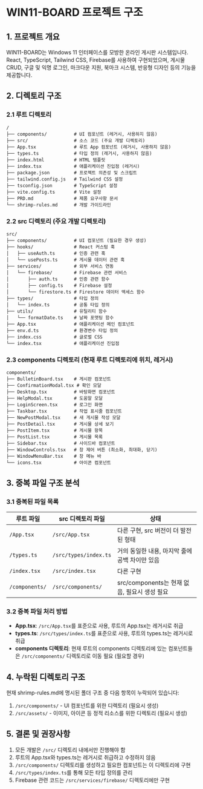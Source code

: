 # WIN11-BOARD 프로젝트 구조

## 1. 프로젝트 개요

WIN11-BOARD는 Windows 11 인터페이스를 모방한 온라인 게시판 시스템입니다. React, TypeScript, Tailwind CSS, Firebase를 사용하여 구현되었으며, 게시물 CRUD, 구글 및 익명 로그인, 마크다운 지원, 북마크 시스템, 반응형 디자인 등의 기능을 제공합니다.

## 2. 디렉토리 구조

### 2.1 루트 디렉토리

```
/
├── components/          # UI 컴포넌트 (레거시, 사용하지 않음)
├── src/                 # 소스 코드 (주요 개발 디렉토리)
├── App.tsx              # 루트 App 컴포넌트 (레거시, 사용하지 않음)
├── types.ts             # 타입 정의 (레거시, 사용하지 않음)
├── index.html           # HTML 템플릿
├── index.tsx            # 애플리케이션 진입점 (레거시)
├── package.json         # 프로젝트 의존성 및 스크립트
├── tailwind.config.js   # Tailwind CSS 설정
├── tsconfig.json        # TypeScript 설정
├── vite.config.ts       # Vite 설정
├── PRD.md               # 제품 요구사항 문서
└── shrimp-rules.md      # 개발 가이드라인
```

### 2.2 src 디렉토리 (주요 개발 디렉토리)

```
src/
├── components/          # UI 컴포넌트 (필요한 경우 생성)
├── hooks/               # React 커스텀 훅
│   ├── useAuth.ts       # 인증 관련 훅
│   └── usePosts.ts      # 게시물 데이터 관련 훅
├── services/            # 외부 서비스 연동
│   └── firebase/        # Firebase 관련 서비스
│       ├── auth.ts      # 인증 관련 함수
│       ├── config.ts    # Firebase 설정
│       └── firestore.ts # Firestore 데이터 액세스 함수
├── types/               # 타입 정의
│   └── index.ts         # 공통 타입 정의
├── utils/               # 유틸리티 함수
│   └── formatDate.ts    # 날짜 포맷팅 함수
├── App.tsx              # 애플리케이션 메인 컴포넌트
├── env.d.ts             # 환경변수 타입 정의
├── index.css            # 글로벌 CSS
└── index.tsx            # 애플리케이션 진입점
```

### 2.3 components 디렉토리 (현재 루트 디렉토리에 위치, 레거시)

```
components/
├── BulletinBoard.tsx    # 게시판 컴포넌트
├── ConfirmationModal.tsx # 확인 모달
├── Desktop.tsx          # 바탕화면 컴포넌트
├── HelpModal.tsx        # 도움말 모달
├── LoginScreen.tsx      # 로그인 화면
├── Taskbar.tsx          # 작업 표시줄 컴포넌트
├── NewPostModal.tsx     # 새 게시물 작성 모달
├── PostDetail.tsx       # 게시물 상세 보기
├── PostItem.tsx         # 게시물 항목
├── PostList.tsx         # 게시물 목록
├── Sidebar.tsx          # 사이드바 컴포넌트
├── WindowControls.tsx   # 창 제어 버튼 (최소화, 최대화, 닫기)
├── WindowMenuBar.tsx    # 창 메뉴 바
└── icons.tsx            # 아이콘 컴포넌트
```

## 3. 중복 파일 구조 분석

### 3.1 중복된 파일 목록

| 루트 파일 | src 디렉토리 파일 | 상태 |
|----------|-----------------|------|
| `/App.tsx` | `/src/App.tsx` | 다른 구현, src 버전이 더 발전된 형태 |
| `/types.ts` | `/src/types/index.ts` | 거의 동일한 내용, 마지막 줄에 공백 차이만 있음 |
| `/index.tsx` | `/src/index.tsx` | 다른 구현 |
| `/components/` | `/src/components/` | src/components는 현재 없음, 필요시 생성 필요 |

### 3.2 중복 파일 처리 방법

- **App.tsx**: `/src/App.tsx`를 표준으로 사용, 루트의 App.tsx는 레거시로 취급
- **types.ts**: `/src/types/index.ts`를 표준으로 사용, 루트의 types.ts는 레거시로 취급
- **components 디렉토리**: 현재 루트의 components 디렉토리에 있는 컴포넌트들은 `/src/components/` 디렉토리로 이동 필요 (필요할 경우)

## 4. 누락된 디렉토리 구조

현재 shrimp-rules.md에 명시된 폴더 구조 중 다음 항목이 누락되어 있습니다:

1. `/src/components/` - UI 컴포넌트를 위한 디렉토리 (필요시 생성)
2. `/src/assets/` - 이미지, 아이콘 등 정적 리소스를 위한 디렉토리 (필요시 생성)

## 5. 결론 및 권장사항

1. 모든 개발은 `/src/` 디렉토리 내에서만 진행해야 함
2. 루트의 App.tsx와 types.ts는 레거시로 취급하고 수정하지 않음
3. `/src/components/` 디렉토리를 생성하고 필요한 컴포넌트는 이 디렉토리에 구현
4. `/src/types/index.ts`를 통해 모든 타입 정의를 관리
5. Firebase 관련 코드는 `/src/services/firebase/` 디렉토리에만 구현 